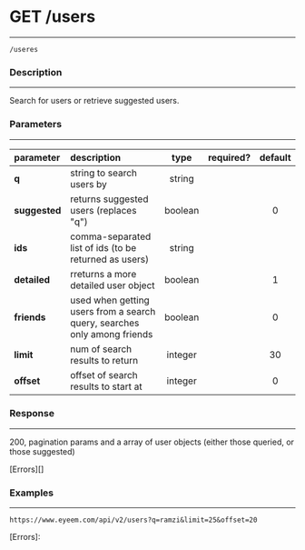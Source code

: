 # GET /users
***
`/useres`

### Description
***
Search for users or retrieve suggested users.

### Parameters
***

|parameter| description| type |required? |default|
|:---------|:--------------|:----------:|:------------:|:------------:|
|**q**|string to search users by|string|||
|**suggested**|returns suggested users (replaces "q")|boolean||0|
|**ids**|comma-separated list of ids (to be returned as users)|string|||
|**detailed**|rreturns a more detailed user object|boolean||1|
|**friends**|used when getting users from a search query, searches only among friends|boolean||0|
|**limit**|num of search results to return|integer||30|
|**offset**|offset of search results to start at|integer||0|


### Response
***
200, pagination params and a array of user objects (either those queried, or those suggested)


[Errors][]

### Examples
***

`https://www.eyeem.com/api/v2/users?q=ramzi&limit=25&offset=20`







[Errors]: 
